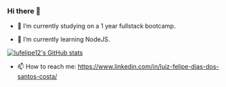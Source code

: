 ### Hi there 👋

- 🔭 I’m currently studying on a 1 year fullstack bootcamp.

- 🌱 I’m currently learning NodeJS.


[![lufelipe12's GitHub stats](https://github-readme-stats.vercel.app/api?username=lufelipe12)](https://github.com/lufelipe12/github-readme-stats)

- 📫 How to reach me: https://www.linkedin.com/in/luiz-felipe-dias-dos-santos-costa/

